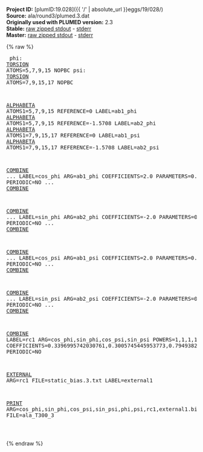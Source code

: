 **Project ID:** [plumID:19.028]({{ '/' | absolute_url }}eggs/19/028/)  
**Source:** ala/round3/plumed.3.dat  
**Originally used with PLUMED version:** 2.3  
**Stable:** [raw zipped stdout](plumed.3.dat.plumed.stdout.txt.zip) - [stderr](plumed.3.dat.plumed.stderr)  
**Master:** [raw zipped stdout](plumed.3.dat.plumed_master.stdout.txt.zip) - [stderr](plumed.3.dat.plumed_master.stderr)  

{% raw %}<pre>
phi:   <a href="https://plumed.github.io/doc-master/user-doc/html/_t_o_r_s_i_o_n.html">TORSION</a> ATOMS=5,7,9,15       NOPBC
psi:   <a href="https://plumed.github.io/doc-master/user-doc/html/_t_o_r_s_i_o_n.html">TORSION</a> ATOMS=7,9,15,17      NOPBC

<a href="https://plumed.github.io/doc-master/user-doc/html/_a_l_p_h_a_b_e_t_a.html">ALPHABETA</a> ATOMS1=5,7,9,15 REFERENCE=0 LABEL=ab1_phi
<a href="https://plumed.github.io/doc-master/user-doc/html/_a_l_p_h_a_b_e_t_a.html">ALPHABETA</a> ATOMS1=5,7,9,15 REFERENCE=-1.5708 LABEL=ab2_phi
<a href="https://plumed.github.io/doc-master/user-doc/html/_a_l_p_h_a_b_e_t_a.html">ALPHABETA</a> ATOMS1=7,9,15,17 REFERENCE=0 LABEL=ab1_psi
<a href="https://plumed.github.io/doc-master/user-doc/html/_a_l_p_h_a_b_e_t_a.html">ALPHABETA</a> ATOMS1=7,9,15,17 REFERENCE=-1.5708 LABEL=ab2_psi


<a href="https://plumed.github.io/doc-master/user-doc/html/_c_o_m_b_i_n_e.html">COMBINE</a> ...
LABEL=cos_phi  ARG=ab1_phi COEFFICIENTS=2.0 PARAMETERS=0.5 PERIODIC=NO
... <a href="https://plumed.github.io/doc-master/user-doc/html/_c_o_m_b_i_n_e.html">COMBINE</a>

<a href="https://plumed.github.io/doc-master/user-doc/html/_c_o_m_b_i_n_e.html">COMBINE</a> ...
LABEL=sin_phi  ARG=ab2_phi COEFFICIENTS=-2.0 PARAMETERS=0.5 PERIODIC=NO
... <a href="https://plumed.github.io/doc-master/user-doc/html/_c_o_m_b_i_n_e.html">COMBINE</a>

<a href="https://plumed.github.io/doc-master/user-doc/html/_c_o_m_b_i_n_e.html">COMBINE</a> ...
LABEL=cos_psi  ARG=ab1_psi COEFFICIENTS=2.0 PARAMETERS=0.5 PERIODIC=NO
... <a href="https://plumed.github.io/doc-master/user-doc/html/_c_o_m_b_i_n_e.html">COMBINE</a>

<a href="https://plumed.github.io/doc-master/user-doc/html/_c_o_m_b_i_n_e.html">COMBINE</a> ...
LABEL=sin_psi  ARG=ab2_psi COEFFICIENTS=-2.0 PARAMETERS=0.5 PERIODIC=NO
... <a href="https://plumed.github.io/doc-master/user-doc/html/_c_o_m_b_i_n_e.html">COMBINE</a>

<a href="https://plumed.github.io/doc-master/user-doc/html/_c_o_m_b_i_n_e.html">COMBINE</a> LABEL=rc1 ARG=cos_phi,sin_phi,cos_psi,sin_psi  POWERS=1,1,1,1 COEFFICIENTS=0.3396995742030761,0.3005745445953773,0.7949382351527902,-0.4029048829682976 PERIODIC=NO




<a href="https://plumed.github.io/doc-master/user-doc/html/_e_x_t_e_r_n_a_l.html">EXTERNAL</a> ARG=rc1 FILE=static_bias.3.txt LABEL=external1

<a href="https://plumed.github.io/doc-master/user-doc/html/_p_r_i_n_t.html">PRINT</a> ARG=cos_phi,sin_phi,cos_psi,sin_psi,phi,psi,rc1,external1.bias STRIDE=1 FILE=ala_T300_3


</pre>{% endraw %}
